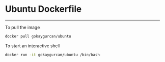# Ubuntu Dockerfile

---

To pull the image

```bash
docker pull gokaygurcan/ubuntu
```

To start an interactive shell

```bash
docker run -it gokaygurcan/ubuntu /bin/bash
```
